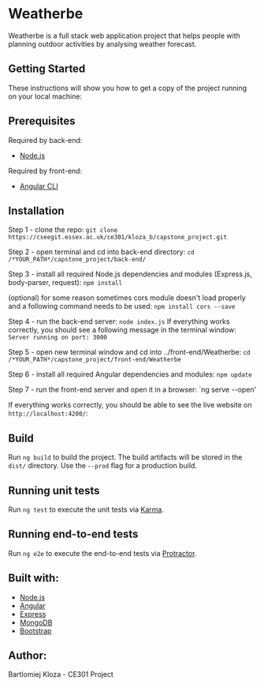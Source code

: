 # Weatherbe
Weatherbe is a full stack web application project that helps people with planning outdoor activities by analysing weather forecast. 
## Getting Started
These instructions will show you how to get a copy of the project running on your local machine:
## Prerequisites

Required by back-end:
* [Node.js](https://nodejs.org)

Required by front-end:
* [Angular CLI](https://cli.angular.io)

## Installation

Step 1 - clone the repo:
`git clone https://cseegit.essex.ac.uk/ce301/kloza_b/capstone_project.git`

Step 2 - open terminal and cd into back-end directory:
`cd /*YOUR_PATH*/capstone_project/back-end/`

Step 3 - install all required Node.js dependencies and modules (Express.js, body-parser, request):
`npm install`

(optional) for some reason sometimes cors module doesn't load properly and a following command needs to be used:
`npm install cors --save`

Step 4 - run the back-end server:
`node index.js`
If everything works correctly, you should see a following message in the terminal window:
`Server running on port: 3000`

Step 5 - open new terminal window and cd into ../front-end/Weatherbe:
`cd /*YOUR_PATH*/capstone_project/front-end/Weatherbe`

Step 6 - install all required Angular dependencies and modules:
`npm update`

Step 7 - run the front-end server and open it in a browser:
`ng serve --open'

If everything works correctly, you should be able to see the live website on `http://localhost:4200/`:

## Build

Run `ng build` to build the project. The build artifacts will be stored in the `dist/` directory. Use the `--prod` flag for a production build.

## Running unit tests

Run `ng test` to execute the unit tests via [Karma](https://karma-runner.github.io).

## Running end-to-end tests

Run `ng e2e` to execute the end-to-end tests via [Protractor](http://www.protractortest.org/).

## Built with:
* [Node.js](https://nodejs.org)
* [Angular](https://angular.io)
* [Express](https://expressjs.com)
* [MongoDB](https://www.mongodb.com)
* [Bootstrap](https://getbootstrap.com)

## Author:
Bartlomiej Kloza - CE301 Project
